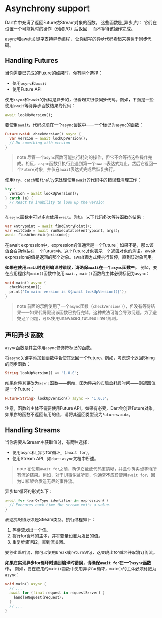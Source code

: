 # Asynchrony support

Dart库中充满了返回Future或Stream对象的函数。
这些函数是_异步_的：
它们在设置一个可能耗时的操作（例如I/O）后返回，
而不等待该操作完成。

async和await关键字支持异步编程，
让你编写的异步代码看起来类似于同步代码。

## Handling Futures

当你需要已完成的Future的结果时，你有两个选择：

* 使用`async`和`await`
* 使用Future API

使用`async`和`await`的代码是异步的，但看起来很像同步代码。例如，下面是一些使用`await`等待异步函数结果的代码：

```dart
await lookUpVersion();
```

要使用`await`，代码必须在一个`async`函数中——一个标记为`async`的函数：

```dart
Future<void> checkVersion() async {
  var version = await lookUpVersion();
  // Do something with version
}
```

> note
> 尽管一个`async`函数可能执行耗时的操作，但它不会等待这些操作完成。相反，`async`函数只执行到遇到第一个`await`表达式为止。然后它返回一个`Future`对象，并仅在`await`表达式完成后恢复执行。

使用`try`、`catch`和`finally`来处理使用`await`的代码中的错误和清理工作：

```dart
try {
  version = await lookUpVersion();
} catch (e) {
  // React to inability to look up the version
}
```

在`async`函数中可以多次使用`await`。例如，以下代码多次等待函数的结果：

```dart
var entrypoint = await findEntryPoint();
var exitCode = await runExecutable(entrypoint, args);
await flushThenExit(exitCode);
```

在await expression中，expression的值通常是一个Future；如果不是，那么该值会自动包装在一个Future中。这个Future对象表示一个返回对象的承诺。await expression的值是返回的那个对象。await表达式使执行暂停，直到该对象可用。

**如果在使用`await`时遇到编译时错误，请确保`await`在一个`async`函数中。**
例如，要在应用程序的`main()`函数中使用`await`，`main()`函数的主体必须标记为`async`：

```dart
void main() async {
  checkVersion();
  print('In main: version is ${await lookUpVersion()}');
}
```

> note
> 前面的示例使用了一个`async`函数（`checkVersion()`），但没有等待结果——如果代码假设该函数已执行完毕，这种做法可能会导致问题。为了避免这个问题，可以使用unawaited_futures linter规则。

## 声明异步函数

`async`函数是其主体用`async`修饰符标记的函数。

将`async`关键字添加到函数中会使其返回一个Future。例如，考虑这个返回String的同步函数：

```dart
String lookUpVersion() => '1.0.0';
```

如果你将其更改为`async`函数——例如，因为将来的实现会耗费时间——则返回值是一个Future：

```dart
Future<String> lookUpVersion() async => '1.0.0';
```

注意，函数的主体不需要使用Future API。如果有必要，Dart会创建Future对象。如果你的函数不返回有用的值，请将其返回类型设为`Future<void>`。

## Handling Streams

当你需要从Stream中获取值时，有两种选择：

* 使用`async`和_异步for循环_（`await for`）。
* 使用Stream API，如`dart:async`文档中所述。

> note
> 在使用`await for`之前，确保它能使代码更清晰，并且你确实想等待所有流的结果。例如，对于UI事件监听器，你通常**不**应该使用`await for`，因为UI框架会发送无尽的事件流。

异步for循环的形式如下：

```dart
await for (varOrType identifier in expression) {
  // Executes each time the stream emits a value.
}
```

表达式的值必须是Stream类型。执行过程如下：

1. 等待流发出一个值。
2. 执行for循环的主体，并将变量设置为发出的值。
3. 重复步骤1和2，直到流关闭。

要停止监听流，你可以使用`break`或`return`语句，这会跳出for循环并取消订阅流。

**如果在实现异步for循环时遇到编译时错误，请确保`await for`在一个`async`函数中。**
例如，要在应用的`main()`函数中使用异步for循环，`main()`的主体必须标记为`async`：


```dart
void main() async {
  // ...
  await for (final request in requestServer) {
    handleRequest(request);
  }
  // ...
}
```
